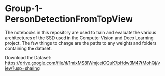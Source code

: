 # Group-1-PersonDetectionFromTopView

The notebooks in this repository are used to train and evaluate the various architectures of the SSD used in the Computer Vision and Deep Learning project. The few things to change are the paths to any weights and folders containing the dataset.

Download the Dataset:
https://drive.google.com/file/d/1mixMS8lWmjqeiCQuK7pHdw3M47tMohQj/view?usp=sharing
